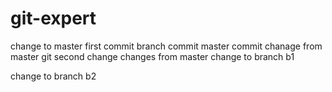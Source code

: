 # git-expert
change to master
first commit
branch commit
master commit chanage from master git second change
changes from master
change to branch b1

change to branch b2
